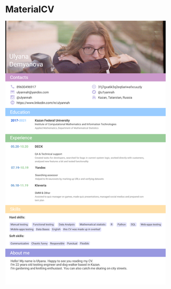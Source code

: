 # MaterialCV

![Material CV preview](https://github.com/mracool/CV_tex/blob/fb59e4b95e60c3ac93e4e34fdf5c48c07ebeb38e/pictured_cv.png)

